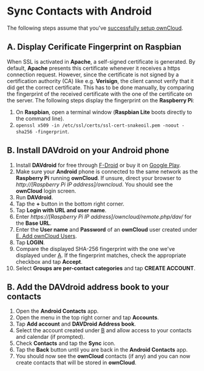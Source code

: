 # Sync Contacts with Android

The following steps assume that you've [successfully setup ownCloud](../README.md).

## A. Display Cerificate Fingerprint on Raspbian
When SSL is activated in **Apache**, a self-signed certificate is generated. By default, **Apache** presents this
certificate whenever it receives a https connection request. However, since the certificate is not signed by a
certification authority (CA) like e.g. **Verisign**, the client cannot verify that it did get the correct
certificate. This has to be done manually, by comparing the fingerprint of the received certificate with the one
of the certificate on the server. The following steps display the fingerprint on the **Raspberry Pi**:
1. On **Raspbian**, open a terminal window (**Raspbian Lite** boots directly to the command line).
2. `openssl x509 -in /etc/ssl/certs/ssl-cert-snakeoil.pem -noout -sha256 -fingerprint`.

## B. Install DAVdroid on your Android phone
1. Install **DAVdroid** for free through [F-Droid](https://f-droid.org/packages/at.bitfire.davdroid/) or buy it on
   [Google Play](https://play.google.com/store/apps/details?id=at.bitfire.davdroid).
2. Make sure your **Android** phone is connected to the same network as the **Raspberry Pi** running **ownCloud**. If
   unsure, direct your browser to *http://[Raspberry Pi IP address]/owncloud*. You should see the **ownCloud** login
   screen. 
3. Run **DAVdroid**.
4. Tap the **+** button in the bottom right corner.
5. Tap **Login with URL and user name**.
6. Enter *https://[Raspberry Pi IP address]/owncloud/remote.php/dav/* for the **Base URL**.
7. Enter the **User name** and **Password** of an **ownCloud** user created under
   [E. Add ownCloud Users](../README.md#e-add-owncloud-users).
8. Tap **LOGIN**.
9. Compare the displayed SHA-256 fingerprint with the one we've displayed under
   [A](#b-display-cerificate-fingerprint-on-raspbian). If the fingerprint matches, check the appropriate checkbox and
   tap **Accept**.
10. Select **Groups are per-contact categories** and tap **CREATE ACCOUNT**.

## B. Add the DAVdroid address book to your contacts
1. Open the **Android Contacts** app.
2. Open the menu in the top right corner and tap **Accounts**.
3. Tap **Add account** and **DAVDroid Address book**.
4. Select the account created under [B](#b-install-davdroid-on-your-android-phone) and allow access to your contacts and
   calendar (if prompted).
5. Check **Contacts** and tap the **Sync** icon.
6. Tap the **Back** button until you are back in the **Android Contacts** app.
7. You should now see the **ownCloud** contacts (if any) and you can now create contacts that will be stored in
   **ownCloud**.
   
